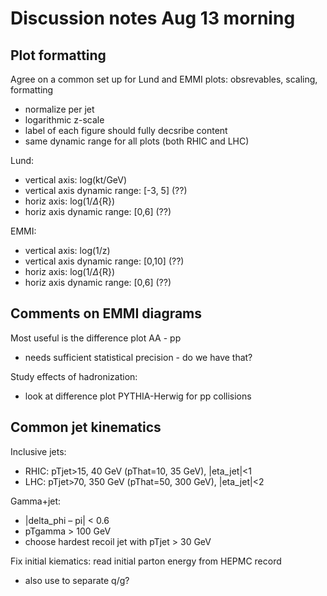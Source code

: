 # Discussion notes Aug 13 morning

## Plot formatting

Agree on a common set up for Lund and EMMI plots: obsrevables, scaling, formatting
   * normalize per jet
   * logarithmic z-scale
   * label of each figure should fully decsribe content
   * same dynamic range for all plots (both RHIC and LHC)

Lund: 
   * vertical axis: log(kt/GeV)
   * vertical axis dynamic range: [-3, 5]  (??)
   * horiz axis: log(1/$\Delta${R})
   * horiz axis dynamic range: [0,6] (??)
   
EMMI:
   * vertical axis: log(1/z)
   * vertical axis dynamic range: [0,10] (??)
   * horiz axis: log(1/$\Delta${R})
   * horiz axis dynamic range: [0,6] (??)
   
## Comments on EMMI diagrams

Most useful is the difference plot AA - pp
   * needs sufficient statistical precision - do we have that?
   
Study effects of hadronization: 
   * look at difference plot PYTHIA-Herwig for pp collisions

## Common jet kinematics 

Inclusive jets:
   * RHIC: pTjet>15, 40 GeV (pThat=10, 35 GeV), |eta_jet|<1
   * LHC: pTjet>70, 350 GeV (pThat=50, 300 GeV), |eta_jet|<2
   
Gamma+jet:
   * |delta_phi – pi| < 0.6
   * pTgamma > 100 GeV
   * choose hardest recoil jet with pTjet > 30 GeV

Fix initial kiematics: read initial parton energy from HEPMC record
   * also use to separate q/g?
   
   

